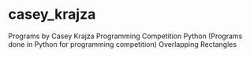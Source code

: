 # casey_krajza
Programs by Casey Krajza
	Programming Competition Python (Programs done in Python for programming competition)
		Overlapping Rectangles 